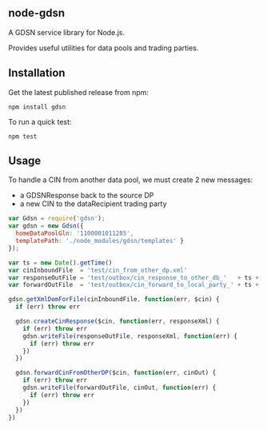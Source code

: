 ## node-gdsn

A GDSN service library for Node.js. 

Provides useful utilities for data pools and trading parties.


## Installation

Get the latest published release from npm:

    npm install gdsn

To run a quick test:

    npm test


## Usage

To handle a CIN from another data pool, we must create 2 new messages:
  * a GDSNResponse back to the source DP
  * a new CIN to the dataRecipient trading party

  ```js
  var Gdsn = require('gdsn');
  var gdsn = new Gdsn({ 
    homeDataPoolGln: '1100001011285',  
    templatePath: './node_modules/gdsn/templates' } 
  });

  var ts = new Date().getTime()
  var cinInboundFile  = 'test/cin_from_other_dp.xml'
  var responseOutFile = 'test/outbox/cin_response_to_other_db_'   + ts + '.xml'
  var forwardOutFile  = 'test/outbox/cin_forward_to_local_party_' + ts + '.xml'

  gdsn.getXmlDomForFile(cinInboundFile, function(err, $cin) {
    if (err) throw err

    gdsn.createCinResponse($cin, function(err, responseXml) {
      if (err) throw err
      gdsn.writeFile(responseOutFile, responseXml, function(err) {
        if (err) throw err
      })
    })

    gdsn.forwardCinFromOtherDP($cin, function(err, cinOut) {
      if (err) throw err
      gdsn.writeFile(forwardOutFile, cinOut, function(err) {
        if (err) throw err
      })
    })
  })
  ```

